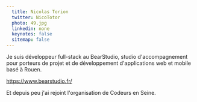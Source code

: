 ```yaml
---
  title: Nicolas Torion
  twitter: NicoTotor
  photo: 49.jpg
  linkedin: none
  keynotes: false
  sitemap: false
---
```

Je suis développeur full-stack au BearStudio, studio d'accompagnement pour porteurs de projet et de développement d'applications web et mobile basé à Rouen.

https://www.bearstudio.fr/

Et depuis peu j'ai rejoint l'organisation de Codeurs en Seine.
